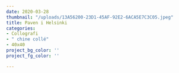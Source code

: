 ```yaml
---
date: 2020-03-28
thumbnail: "/uploads/13A56200-23D1-45AF-92E2-6ACA5E7C3C05.jpeg"
title: Paven i Helsinki
categories:
- Collografi
- " chine collé"
- 40x40
project_bg_color: ''
project_fg_color: ''

---
```

